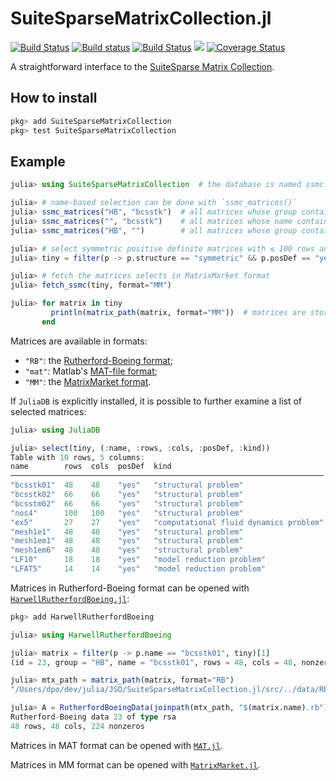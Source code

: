 # SuiteSparseMatrixCollection.jl

[![Build Status](https://travis-ci.org/JuliaSmoothOptimizers/SolverBenchmark.jl.svg?branch=master)](https://travis-ci.org/JuliaSmoothOptimizers/SuiteSparseMatrixCollection.jl)
[![Build status](https://ci.appveyor.com/api/projects/status/s3213w0k9s9d45ro?svg=true)](https://ci.appveyor.com/project/dpo/suitesparsematrixcollection-jl)
[![Build Status](https://api.cirrus-ci.com/github/JuliaSmoothOptimizers/SuiteSparseMatrixCollection.jl.svg)](https://cirrus-ci.com/github/JuliaSmoothOptimizers/SuiteSparseMatrixCollection.jl)
[![](https://img.shields.io/badge/docs-latest-3f51b5.svg)](https://JuliaSmoothOptimizers.github.io/SuiteSparseMatrixCollection.jl/latest)
[![Coverage Status](https://coveralls.io/repos/github/JuliaSmoothOptimizers/SuiteSparseMatrixCollection.jl/badge.svg?branch=master)](https://coveralls.io/github/JuliaSmoothOptimizers/SuiteSparseMatrixCollection.jl?branch=master)

A straightforward interface to the [SuiteSparse Matrix Collection](https://sparse.tamu.edu/).

## How to install

```julia
pkg> add SuiteSparseMatrixCollection
pkg> test SuiteSparseMatrixCollection
```

## Example

```julia
julia> using SuiteSparseMatrixCollection  # the database is named ssmc

julia> # name-based selection can be done with `ssmc_matrices()`
julia> ssmc_matrices("HB", "bcsstk")  # all matrices whose group contains "HB" and name contains "bcsstk"
julia> ssmc_matrices("", "bcsstk")    # all matrices whose name contains "bcsstk"
julia> ssmc_matrices("HB", "")        # all matrices whose group contains "HB"

julia> # select symmetric positive definite matrices with ≤ 100 rows and columns
julia> tiny = filter(p -> p.structure == "symmetric" && p.posDef == "yes" && p.type == "real" && p.rows ≤ 100, ssmc)

julia> # fetch the matrices selects in MatrixMarket format
julia> fetch_ssmc(tiny, format="MM")

julia> for matrix in tiny
         println(matrix_path(matrix, format="MM"))  # matrices are stored here
       end
```

Matrices are available in formats:

* `"RB"`: the [Rutherford-Boeing format](https://www.cise.ufl.edu/research/sparse/matrices/DOC/rb.pdf);
* `"mat"`: Matlab's [MAT-file format](https://www.mathworks.com/help/pdf_doc/matlab/matfile_format.pdf);
* `"MM"`: the [MatrixMarket format](http://math.nist.gov/MatrixMarket/formats.html#MMformat).

If `JuliaDB` is explicitly installed, it is possible to further examine a list of selected matrices:
```julia
julia> using JuliaDB

julia> select(tiny, (:name, :rows, :cols, :posDef, :kind))
Table with 10 rows, 5 columns:
name        rows  cols  posDef  kind
──────────────────────────────────────────────────────────────────────
"bcsstk01"  48    48    "yes"   "structural problem"
"bcsstk02"  66    66    "yes"   "structural problem"
"bcsstm02"  66    66    "yes"   "structural problem"
"nos4"      100   100   "yes"   "structural problem"
"ex5"       27    27    "yes"   "computational fluid dynamics problem"
"mesh1e1"   48    48    "yes"   "structural problem"
"mesh1em1"  48    48    "yes"   "structural problem"
"mesh1em6"  48    48    "yes"   "structural problem"
"LF10"      18    18    "yes"   "model reduction problem"
"LFAT5"     14    14    "yes"   "model reduction problem"
```

Matrices in Rutherford-Boeing format can be opened with [`HarwellRutherfordBoeing.jl`](https://github.com/JuliaSparse/HarwellRutherfordBoeing.jl):
```julia
pkg> add HarwellRutherfordBoeing

julia> using HarwellRutherfordBoeing

julia> matrix = filter(p -> p.name == "bcsstk01", tiny)[1]
(id = 23, group = "HB", name = "bcsstk01", rows = 48, cols = 48, nonzeros = 400, structuralFullRankQ = "yes", structuralRank = "48", blocks = "1", comps = 1, explicitZeros = 0, nonzeroPatternSym = "symmetric", numericalSym = "symmetric", type = "real", structure = "symmetric", CholeskyCandidate = "yes", posDef = "yes", author = "J. Lewis", editor = "I. Duff, R. Grimes, J. Lewis", date = 1982-01-01, kind = "structural problem", notes = "")

julia> mtx_path = matrix_path(matrix, format="RB")
"/Users/dpo/dev/julia/JSO/SuiteSparseMatrixCollection.jl/src/../data/RB/HB/bcsstk01"

julia> A = RutherfordBoeingData(joinpath(mtx_path, "$(matrix.name).rb"))
Rutherford-Boeing data 23 of type rsa
48 rows, 48 cols, 224 nonzeros
```

Matrices in MAT format can be opened with [`MAT.jl`](https://github.com/JuliaIO/MAT.jl).

Matrices in MM format can be opened with [`MatrixMarket.jl`](https://github.com/JuliaSparse/MatrixMarket.jl).

